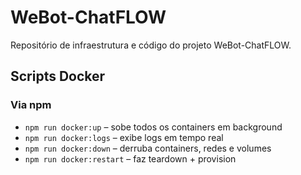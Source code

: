 # WeBot-ChatFLOW

Repositório de infraestrutura e código do projeto WeBot-ChatFLOW.



## Scripts Docker

### Via npm
- `npm run docker:up`       – sobe todos os containers em background  
- `npm run docker:logs`     – exibe logs em tempo real  
- `npm run docker:down`     – derruba containers, redes e volumes  
- `npm run docker:restart`  – faz teardown + provision  

